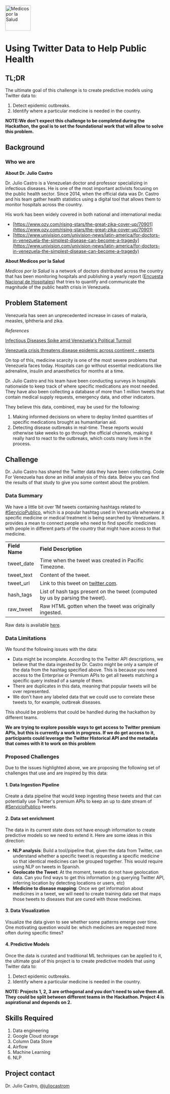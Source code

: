  <img src="https://raw.githubusercontent.com/code-for-venezuela/2019-april-codeathon/master/assets/medicosporlasalud.jpg" alt="Medicos por la Salud" width="80" />

# Using Twitter Data to Help Public Health

## TL;DR

The ultimate goal of this challenge is to create predictive models using Twitter data to:
1. Detect epidemic outbreaks.
2. Identify where a particular medicine is needed in the country.

**NOTE:We don't expect this challenge to be completed during the Hackathon, the goal is to set the foundational work that will allow to solve this problem.**

## Background

### Who we are

**About Dr. Julio Castro**

Dr. Julio Castro is a Venezuelan doctor and professor specializing in infectious diseases. He is one of the most important activists focusing on the public health sector. Since 2014, when the official data was Dr. Castro and his team gather health statistics using a digital tool that allows them to monitor hospitals across the country.

His work has been widely covered in both national and international media:

*   [https://www.ozy.com/rising-stars/the-great-zika-cover-up/70901](https://www.ozy.com/rising-stars/the-great-zika-cover-up/70901)
*   [https://www.univision.com/univision-news/latin-america/for-doctors-in-venezuela-the-simplest-disease-can-become-a-tragedy](https://www.univision.com/univision-news/latin-america/for-doctors-in-venezuela-the-simplest-disease-can-become-a-tragedy)

**About Medicos por la Salud**

_Medicos por la Salud_ is a network of doctors distributed across the country that has been monitoring hospitals and publishing a yearly report ([Encuesta Nacional de Hospitales](https://www.encuestanacionaldehospitales.com/)) that tries to quantify and communicate the magnitude of the public health crisis in Venezuela.

## Problem Statement

Venezuela has seen an unprecedented increase in cases of malaria, measles, iphtheria and zika.

_References_

[Infectious Diseases Spike amid Venezuela's Political Turmoil](https://www.scientificamerican.com/article/infectious-diseases-spike-amid-venezuelas-political-turmoil/)

[Venezuela crisis threatens disease epidemic across continent - experts](https://www.theguardian.com/global-development/2019/feb/21/venezuela-crisis-threatens-disease-epidemic-across-continent-experts)

On top of this, medicine scarcity is one of the most severe problems that Venezuela faces today. Hospitals can go without essential medications like adrenaline, insulin and anaesthetics for months at a time.

Dr. Julio Castro and his team have been conducting surveys in hospitals nationwide to keep track of where specific medications are most needed. They have also been collecting a database of more than 1 million tweets that contain medical supply requests, emergency data, and other indicators.

They believe this data, combined, may be used for the following:

1. Making informed decisions on where to deploy limited quantities of specific medications brought as humanitarian aid.
2. Detecting disease outbreaks in real-time. These reports would otherwise take weeks to go through the official channels, making it really hard to react to the outbreaks, which costs many lives in the process.

## Challenge

Dr. Julio Castro has shared the Twitter data they have been collecting. Code For Venezuela has done an initial analysis of this data. Below you can find the results of that study to give you some context about the problem.

### Data Summary

We have a little bit over 1M tweets containing hashtags related to [#ServicioPublico](https://twitter.com/hashtag/ServicioP%C3%BAblico?src=hash), which is a popular hashtag used in Venezuela whenever a specific medicine or medical treatment is being searched by Venezuelans. It provides a mean to connect people who need to find specific medicines with people in different parts of the country that might have access to that medicine.


<table>
  <tr>
   <td><strong>Field Name</strong>
   </td>
   <td><strong>Field Description</strong>
   </td>
  </tr>
  <tr>
   <td>tweet_date
   </td>
   <td>Time when the tweet was created in Pacific Timezone.
   </td>
  </tr>
  <tr>
   <td>tweet_text
   </td>
   <td>Content of the tweet.
   </td>
  </tr>
  <tr>
   <td>tweet_url
   </td>
   <td>Link to this tweet on <a href="https://twitter.com/">twitter.com</a>.
   </td>
  </tr>
  <tr>
   <td>hash_tags
   </td>
   <td>List of hash tags present on the tweet (computed by us by parsing the tweet).
   </td>
  </tr>
  <tr>
   <td>raw_tweet
   </td>
   <td>Raw HTML gotten when the tweet was originally ingested.
   </td>
  </tr>
</table>

Raw data is available [here](https://drive.google.com/open?id=1Y0dA_EaNPOmEyCaJC_0qtx5i9P4Ykz8m).



### Data Limitations

We found the following issues with the data:

*   Data might be incomplete. According to the Twitter API descriptions, we believe that the data ingested by Dr. Castro might be only a sample of the data from the hashtag specified above. This is because you need access to the Enterprise or Premium APIs to get all tweets matching a specific query instead of a sample of them.
*   There are duplicates in this data, meaning that popular tweets will be over represented.
*   We don't have any labeled data that we could use to correlate these tweets to, for example, outbreak diseases.

This should be problems that could be handled during the hackathon by different teams.

**We are trying to explore possible ways to get access to Twitter premium APIs, but this is currently a work in progress. If we do get access to it, participants could leverage the Twitter Historical API and the metadata that comes with it to work on this problem**

### Proposed Challenges

Due to the issues highlighted above, we are proposing the following set of challenges that use and are inspired by this data:

#### 1. **Data Ingestion Pipeline**

Create a data pipeline that would keep ingesting these tweets and that can potentially use Twitter's premium APIs to keep an up to date stream of [#ServicioPublico](https://twitter.com/hashtag/ServicioP%C3%BAblico?src=hash) tweets.


#### 2. Data set enrichment

The data in its current state does not have enough information to create predictive models so we need to extend it. Here are some ideas in this direction:
* **NLP analysis**: Build a tool/pipeline that, given the data from Twitter, can understand whether a specific tweet is requesting a specific medicine so that identical medicines can be grouped together. This would require using NLP on tweets in Spanish.
* **Geolocate the Tweet**: At the moment, tweets do not have geolocation data. Can you find ways to get this information (e.g querying Twitter API, inferring location by detecting locations or users, etc)
* **Medicine to disease mapping**: Once we get information about medicines in a tweet, we will need to create training data set that maps those tweets to diseases that are cured with those medicines.

#### 3. **Data Visualization**

Visualize the data given to see whether some patterns emerge over time. One motivating question would be: which medicines are requested more often during specific times?

#### 4. Predictive Models

Once the data is curated and traditional ML techniques can be applied to it, the ultimate goal of this project is to create predictive models that using Twitter data to:

1. Detect epidemic outbreaks.
2. Identify where a particular medicine is needed in the country.


**NOTE: Projects 1, 2, 3 are orthogonal and you don't need to solve them all. They could be split between different teams in the Hackathon. Project 4 is aspirational and depends on 2.**


## Skills Required

1. Data engineering
2. Google Cloud storage
3. Column Data Store
4. Airflow
5. Machine Learning
6. NLP

## Project contact
Dr. Julio Castro, [@juliocastrom](https://twitter.com/juliocastrom)
